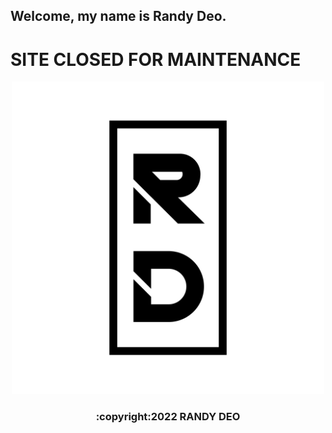 ## Welcome, my name is Randy Deo.

# SITE CLOSED FOR MAINTENANCE

<p align="center">
  <img width="500" src="src/images/RD%20Logo%20Black%20NO%20BG.png" alt="RD LOGO">
</p>

<h3 align="center">
  :copyright:2022 RANDY DEO
</h3>

